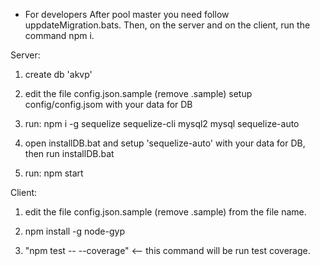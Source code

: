 * For developers
After pool master you need follow uppdateMigration.bats. 
Then, on the server and on the client, run the command npm i. 

Server:
1) create db 'akvp'

2) edit the file config.json.sample (remove .sample)
    setup config/config.jsom with your data for DB

3) run: 
    npm i -g sequelize sequelize-cli mysql2 mysql sequelize-auto

4) open installDB.bat and setup 'sequelize-auto' with your data for DB, 
    then run installDB.bat
    
5) run: 
    npm start
	
Client:
1) edit the file config.json.sample (remove .sample) from the file name.

2) npm install -g node-gyp 

3) "npm test -- --coverage"  <-- this command will be run test coverage.

